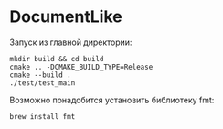 # DocumentLike

Запуск из главной директории:

	mkdir build && cd build
	cmake .. -DCMAKE_BUILD_TYPE=Release
	cmake --build .
	./test/test_main

Возможно понадобится установить библиотеку fmt:

    brew install fmt

